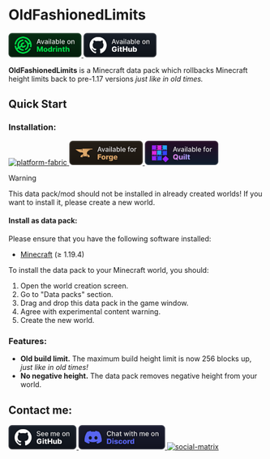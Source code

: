 # OldFashionedLimits

<a href="https://modrinth.com/datapack/oldfashionedlimits" target="_blank">
  <img src="https://github.com/intergrav/devins-badges/raw/refs/heads/v3/assets/cozy/available/modrinth_vector.svg" height="48" alt="modrinth" title="Available on Modrinth">
</a>

<a href="https://github.com/JustHm228/OldFashionedLimits" target="_blank">
  <img src="https://github.com/intergrav/devins-badges/raw/refs/heads/v3/assets/cozy/available/github_vector.svg" height="48" alt="github" title="Available on GitHub">
</a>

**OldFashionedLimits** is a Minecraft data pack which rollbacks Minecraft height limits back to pre-1.17 versions _just like in old times._

## Quick Start

### Installation:

<a href="https://fabricmc.net" target="_blank">
  <img src="https://github.com/intergrav/devins-badges/raw/refs/heads/v3/assets/cozy/supported/fabric_vector.svg" height="48" alt="platform-fabric" title="Supports Fabric">
</a>

<a href="https://files.minecraftforge.net" target="_blank">
  <img src="https://github.com/intergrav/devins-badges/raw/refs/heads/v3/assets/cozy/supported/forge_vector.svg" height="48" alt="platform-forge" title="Supports Forge">
</a>

<a href="https://quiltmc.net" target="_blank">
  <img src="https://github.com/intergrav/devins-badges/raw/refs/heads/v3/assets/cozy/supported/quilt_vector.svg" height="48" alt="platform-quilt" title="Supports Quilt">
</a>

> [!WARNING] 
> This data pack/mod should not be installed in already created worlds!
> If you want to install it, please create a new world.

#### Install as data pack:

Please ensure that you have the following software installed:
- [Minecraft](<https://minecraft.net/>) \($\ge$ 1.19.4\)

To install the data pack to your Minecraft world, you should:
1. Open the world creation screen.
2. Go to "Data packs" section.
3. Drag and drop this data pack in the game window.
4. Agree with experimental content warning.
5. Create the new world.

### Features:

- **Old build limit.** The maximum build height limit is now 256 blocks up,
  _just like in old times!_
- **No negative height.** The data pack removes negative height from
  your world.

## Contact me:

<a href="https://github.com/JustHm228" target="_blank">
  <img src="https://github.com/intergrav/devins-badges/raw/refs/heads/v3/assets/cozy/social/github-singular_vector.svg" height="48" alt="social-github" title="See me on GitHub">
</a>

<a href="https://discordapp.com/users/825011445509914675" target="_blank">
  <img src="https://github.com/intergrav/devins-badges/raw/refs/heads/v3/assets/cozy/social/discord-singular_vector.svg" height="48" alt="social-discord" title="Chat with me on Discord">
</a>

<a href="https://matrix.to/#/@justhm228:matrix.org" target="_blank">
  <img src="https://github.com/intergrav/devins-badges/raw/refs/heads/v3/assets/cozy/social/matrix-singular_vector.svg" height="48" alt="social-matrix" title="Chat with me on Matrix">
</a>
